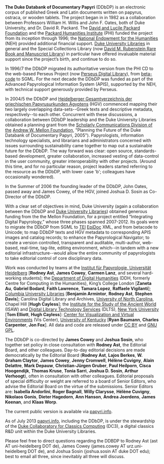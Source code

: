 **The Duke Databank of Documentary Papyri** (DDbDP) is an electronic corpus of published Greek and Latin documents written on papyrus, ostraca, or wooden tablets. The project began in in 1982 as a collaboration between Professors William H. Willis and John F. Oates, both of Duke University, and Dr. David R. Packard. The [David and Lucile Packard Foundation](http://www.packard.org/) and the [Packard Humanities Institute](http://www.packhum.org/) (PHI) funded the project from its inception through 1996; the [National Endowment for the Humanities](http://www.neh.gov/) (NEH) provided additional financial support. [Duke University Libraries](http://library.duke.edu/) in general and the Special Collections Library (now [David M. Rubenstein Rare Book and Manuscript Library](http://library.duke.edu/rubenstein/)) in particular have offered invaluable material support since the project’s birth, and continue to do so.

In 1996/7 the DDbDP migrated its authoritative version from the PHI CD to the web-based Perseus Project (now [Perseus Digital Library](http://www.perseus.tufts.edu/hopper/)), from [beta-code](http://stephanus.tlg.uci.edu/encoding/BCM2010.pdf) to SGML. For the next decade the DDbDP was funded as part of the Advanced Papyrological Information System (APIS), supported by the NEH, with technical support generously provided by Perseus.

In 2004/5 the DDbDP and [Heidelberger Gesamtverzeichnis der griechischen Papyrusurkunden Ägyptens](http://www.rzuser.uni-heidelberg.de/~gv0/) (HGV) commenced mapping their two largely overlapping data-sets--Greek texts and descriptive metadata, respectively--to each other. Concurrent with these discussions, a collaboration between DDbDP leadership and the Duke University Libraries obtained a planning grant from the [Scholarly Communications Division of the](http://www.mellon.org/grant_programs/programs/scit) [Andrew W. Mellon Foundation](http://www.mellon.org/), "Planning the Future of the Duke Databank of Documentary Papyri, 2005"). Papyrologists, information technology specialists, and librarians and administrators concerned with issues surrounding sustainability came together to map out a sustainable future for the DDbDP. The way forward was clear: open source, standards-based development, greater collaboration, increased vesting of data-control in the user community, greater interoperability with other projects. (Around this time, and for no particular reason, project leaders started referring to the resource as the DDbDP, with lower case 'b'; colleagues have occasionally wondered).

In the Summer of 2006 the founding leader of the DDbDP, John Oates, passed away and James Cowey, of the HGV, joined Joshua D. Sosin as Co-Director of the DDbDP.

With a clear set of objectives in mind, Duke University (again a collaboration between the DDbDP and [Duke University Libraries](http://library.duke.edu/)) obtained generous funding from the the Mellon Foundation, for a project entitled “Integrating Digital Papyrology,” whose three phases spanned 2007-2012. Its goals were to migrate the DDbDP from SGML to [TEI](http://www.tei-c.org/index.xml) [EpiDoc](http://sourceforge.net/p/epidoc/wiki/Home/) XML, and from betacode  to Unicode; to map DDbDP texts and HGV metadata to corresponding APIS images and catalog records; to enhance the Papyrological Navigator; to create a version controlled, transparent and auditable, multi-author, web-based, real-time, tag-lite, editing environment, which--in tandem with a new editorial infrastructure--would allow the entire community of papyrologists to take editorial control of core disciplinary data.

Work was conducted by teams at the [Institut für Papyrologie, Universität Heidelberg](http://www.uni-heidelberg.de/fakultaeten/philosophie/zaw/papy/) [**Rodney Ast**, **James Cowey**, **Carmen Lanz**, and several hard-working students]; the [Department of Digital Humanities](http://www.kcl.ac.uk/artshums/depts/ddh/index.aspx) (DDH, formerly Centre for Computing in the Humanities), King’s College London [**Zaneta Au**, **Gabriel Bodard**, **Faith Lawrence**, **Tamara Lopez**, **Raffaele Vigilanti**]; [Columbia University Libraries](http://library.columbia.edu/) [**Benjamin Armintor**, **Rodney Ast**, **Stephen Davis**]; Carolina Digital Library and Archives, [University of North Carolina](http://unc.edu/), Chapel Hill [**Hugh Cayless**]; the [Institute for the Study of the Ancient World](http://isaw.nyu.edu/) (ISAW) and [Digital Library Technology Services](http://dlib.nyu.edu/dlts/) (DLTS), [New York University](http://www.nyu.edu/) [**Tom Elliott**, **Hugh Cayless**]: [Center for Visualization and Virtual Environments](http://vis.uky.edu/) (Vis Center), [University of Kentucky](http://www.uky.edu/) [**Ryan Baumann**, **Charles Carpenter**, **Jon Fox**]. All data and code are released under [CC BY](http://creativecommons.org/licenses/by/3.0/) and [GNU GPL](http://www.gnu.org/licenses/gpl.html).  

The DDbDP is co-directed by **James Cowey** and **Joshua Sosin**, who together set policy in close consultation with **Rodney Ast**, the Editorial Board, and other colleagues. Day-to-day editorial decisions are made democratically by the Editorial Board (**Rodney Ast**, **Lajos Berkes**, **W. Graham Claytor**, **James Cowey**, **Jenny Cromwell**, **Hélène Cuvigny**, **Alain Delattre**, **Mark Depauw**, **Christian-Jürgen Gruber**, **Paul Heilporn**, **Cisca Hoogendijk**, **Thomas Kruse**, **Tonia Sarri**, **Joshua D. Sosin**, **Arthur Verhoogt**), often in consultation with other colleagues. Editorial proposals of special difficulty or weight are referred to a board of Senior Editors, who advise the Editorial Board on the virtue of the submissions. Senior Editors are: **Isabella Andorlini**, **Roger Bagnall**, **Willy Clarysse**, **Hélène Cuvigny**, **Nikolaos Gonis**, **Dieter Hagedorn**, **Ann Hanson**, **Andrea Joerdens**, **James Keenan**, and **Klaas Worp**.

The current public version is available via [papyri.info](http://papyri.info).

As of July 2013 [papyri.info](http://papyri.info), including the DDbDP, is under the stewardship of the [Duke Collaboratory for Classics Computing](http://blogs.library.duke.edu/dcthree/) (DC3), a digital classics R&D unit within the Duke University Libraries. 

Please feel free to direct questions regarding the DDBDP to Rodney Ast (ast AT uni-heidelberg DOT de), James Cowey (james.cowey AT urz.uni-heidelberg DOT de), and Joshua Sosin (joshua.sosin AT duke DOT edu); best to email all three, since inevitably all three will discuss.

